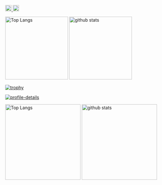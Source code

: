 <!--
**shu-illy/shu-illy** is a ✨ _special_ ✨ repository because its `README.md` (this file) appears on your GitHub profile.

Here are some ideas to get you started:

- 🔭 I’m currently working on ...
- 🌱 I’m currently learning ...
- 👯 I’m looking to collaborate on ...
- 🤔 I’m looking for help with ...
- 💬 Ask me about ...
- 📫 How to reach me: ...
- 😄 Pronouns: ...
- ⚡ Fun fact: ...
-->


<p align="left">
  <a href="https://github.com/shu-illy/shu-illy/">
    <img height="20" src="https://komarev.com/ghpvc/?username=shu-illy" alt="shu-illy" />
  </a>
  <a href="https://github.com/shu-illy">
    <img height="20" src="https://img.shields.io/github/followers/shu-illy?label=follow&logo=github&style=flat" />
  </a>
</p>

<p align="left"> 
  <img alt="Top Langs" height="200px" src="https://github-readme-stats.vercel.app/api/top-langs/?username=shu-illy&layout=compact&theme=highcontrast" />
  <img alt="github stats" height="200px" src="https://github-readme-stats.vercel.app/api?username=shu-illy&show_icons=true&theme=highcontrast" />
</p>

[![trophy](https://github-profile-trophy.vercel.app/?username=shu-illy&theme=alduin&column=9)](https://github.com/ryo-ma/github-profile-trophy)

[![profile-details](http://github-profile-summary-cards.vercel.app/api/cards/profile-details?username=shu-illy&theme=github_dark)](https://github.com/vn7n24fzkq/github-profile-summary-cards)

<p align="left"> 
  <img alt="Top Langs" height="240px" src="http://github-profile-summary-cards.vercel.app/api/cards/repos-per-language?username=shu-illy&theme=tokyonight" />
  <img alt="github stats" height="240px" src="http://github-profile-summary-cards.vercel.app/api/cards/most-commit-language?username=shu-illy&theme=tokyonight" />
</p>


